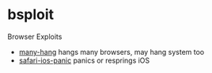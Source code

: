 # bsploit

Browser Exploits

- [many-hang](many-hang/hang.html) hangs many browsers, may hang system too
- [safari-ios-panic](safari-ios-panic/crash.html) panics or resprings iOS